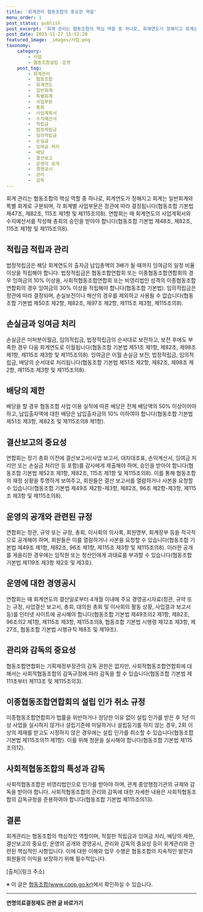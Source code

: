 ```yaml
---
title: '회계관리 협동조합의 중요한 역할'
menu_order: 1
post_status: publish
post_excerpt: '회계 관리는 협동조합의 핵심 역할 중 하나로, 회계연도가 정해지고 회계는 일반회계와 특별 회계로 구분되며, 각 회계별 사업부문은 정관에 따라 결정됩니다 협동조합 기본법 제47조, 제82조, 115조 제1항 및 제115조의8 . 연합회는 매 회계연도의 사업계획서와 수지예산서를 작성해 총회의 승인을 받아야 합니다 협동조합 기본법 제48조, 제82조, 115조 제1항 및 제115조의8 .'
post_date: 2023-11-27 15:52:28
featured_image: _images/사업.png
taxonomy:
    category:
        - 사업
        - 협동조합설립ㆍ운영
    post_tag:
        - 회계관리
        -  협동조합
        -  회계연도
        -  일반회계
        -  특별회계
        -  사업부문
        -  총회
        -  사업계획서
        -  수지예산서
        -  적립금
        -  법정적립금
        -  임의적립금
        -  손실금
        -  잉여금 처리
        -  배당
        -  결산보고
        -  운영의 공개
        -  경영공시
        -  관리
        -  감독
---
```



회계 관리는 협동조합의 핵심 역할 중 하나로, 회계연도가 정해지고 회계는 일반회계와 특별 회계로 구분되며, 각 회계별 사업부문은 정관에 따라 결정됩니다(협동조합 기본법 제47조, 제82조, 115조 제1항 및 제115조의8). 연합회는 매 회계연도의 사업계획서와 수지예산서를 작성해 총회의 승인을 받아야 합니다(협동조합 기본법 제48조, 제82조, 115조 제1항 및 제115조의8).

## 적립금 적립과 관리

법정적립금은 해당 회계연도의 출자금 납입총액의 3배가 될 때까지 잉여금의 일정 비율 이상을 적립해야 합니다. 법정적립금은 협동조합연합회 또는 이종협동조합연합회의 경우 잉여금의 10% 이상을, 사회적협동조합연합회 또는 비영리법인 성격의 이종협동조합연합회의 경우 잉여금의 30% 이상을 적립해야 합니다(협동조합 기본법). 임의적립금은 정관에 따라 결정되며, 손실보전이나 해산의 경우를 제외하고 사용될 수 없습니다(협동조합 기본법 제50조 제2항, 제82조, 제97조 제2항, 제115조 제3항, 제115조의8).

## 손실금과 잉여금 처리

손실금은 미처분이월금, 임의적립금, 법정적립금의 순서대로 보전하고, 보전 후에도 부족한 경우 다음 회계연도로 이월됩니다(협동조합 기본법 제51조 제1항, 제82조, 제98조 제1항, 제115조 제3항 및 제115조의8). 잉여금은 이월 손실금 보전, 법정적립금, 임의적립금, 배당의 순서대로 처리됩니다(협동조합 기본법 제51조 제2항, 제82조, 제98조 제2항, 제115조 제3항 및 제115조의8).

## 배당의 제한

배당을 할 경우 협동조합 사업 이용 실적에 따른 배당은 전체 배당액의 50% 이상이어야 하고, 납입출자액에 대한 배당은 납입출자금의 10% 이하여야 합니다(협동조합 기본법 제51조 제3항, 제82조 및 제115조의8 제1항).

## 결산보고의 중요성

연합회는 정기 총회 이전에 결산보고서(사업 보고서, 대차대조표, 손익계산서, 잉여금 처리안 또는 손실금 처리안 등 포함)를 감사에게 제출해야 하며, 승인을 받아야 합니다(협동조합 기본법 제52조 제1항, 제82조, 115조 제1항 및 제115조의8). 이를 통해 협동조합의 재정 상황을 투명하게 보여주고, 회원들은 결산 보고서를 열람하거나 사본을 요청할 수 있습니다(협동조합 기본법 제49조 제2항-제3항, 제82조, 96조 제2항-제3항, 제115조 제3항 및 제115조의8).

## 운영의 공개와 관련된 규정

연합회는 정관, 규약 또는 규정, 총회, 이사회의 의사록, 회원명부, 회계장부 등을 적극적으로 공개해야 하며, 회원들은 이를 열람하거나 사본을 요청할 수 있습니다(협동조합 기본법 제49조 제1항, 제82조, 96조 제1항, 제115조 제3항 및 제115조의8). 이러한 공개를 게을리한 경우에는 임직원 또는 청산인에게 과태료를 부과할 수 있습니다(협동조합 기본법 제119조 제3항 제2호 및 제3호).

## 운영에 대한 경영공시

연합회는 매 회계연도의 결산일로부터 4개월 이내에 주요 경영공시자료(정관, 규약 또는 규정, 사업결산 보고서, 총회, 대의원 총회 및 이사회의 활동 상황, 사업결과 보고서 등)를 인터넷 사이트에 공시해야 합니다(협동조합 기본법 제49조의2 제1항, 제82조, 96조의2 제1항, 제115조 제3항, 제115조의8, 협동조합 기본법 시행령 제12조 제3항, 제27조, 협동조합 기본법 시행규칙 제8조 및 제19조).

## 관리와 감독의 중요성

협동조합연합회는 기획재정부장관의 감독 권한은 없지만, 사회적협동조합연합회에 대해서는 사회적협동조합의 감독규정에 따라 감독을 할 수 있습니다(협동조합 기본법 제111조부터 제113조 및 제115조의3).

## 이종협동조합연합회의 설립 인가 취소 규정

이종협동조합연합회가 법률을 위반하거나 정당한 이유 없이 설립 인가를 받은 후 1년 이상 사업을 실시하지 않거나 설립기준에 미달하거나 설립등기를 하지 않는 경우, 2회 이상의 제재를 받고도 시정하지 않은 경우에는 설립 인가를 취소할 수 있습니다(협동조합 기본법 제115조의11 제1항). 이를 위해 청문을 실시해야 합니다(협동조합 기본법 제115조의12).

## 사회적협동조합의 특성과 감독

사회적협동조합은 비영리법인으로 인가를 받아야 하며, 관계 중앙행정기관의 규제와 감독을 받아야 합니다. 사회적협동조합의 관리와 감독에 대한 자세한 내용은 사회적협동조합의 감독규정을 준용하여야 합니다(협동조합 기본법 제115조의13).

## 결론

회계관리는 협동조합의 핵심적인 역할이며, 적절한 적립금과 잉여금 처리, 배당의 제한, 결산보고의 중요성, 운영의 공개와 경영공시, 관리와 감독의 중요성 등이 회계관리와 관련된 핵심적인 사항입니다. 이에 대한 이해와 업무 수행은 협동조합의 지속적인 발전과 회원들의 이익을 보장하기 위해 필수적입니다.

[출처](링크 주소)

※ 이 글은 [협동조합(www.coop.go.kr)](http://www.coop.go.kr/)에서 확인하실 수 있습니다.
<!-- wp:separator -->
<hr class="wp-block-separator has-alpha-channel-opacity"/>
<!-- /wp:separator -->

<!-- wp:group {"backgroundColor":"base","layout":{"type":"constrained"}} -->
<div class="wp-block-group has-base-background-color has-background"><!-- wp:paragraph {"align":"center","fontSize":"medium"} -->
<p class="has-text-align-center has-large-font-size"><strong>연명의료결정제도 관련 글 바로가기</strong></p>
<!-- /wp:paragraph -->


<!-- wp:latest-posts
{"categories":[{"id":24517,"count":19,"description":"","link":"https://uknowlaw.com/category/%ec%97%b0%eb%aa%85%ec%9d%98%eb%a3%8c%ea%b2%b0%ec%a0%95%ec%a0%9c%eb%8f%84/","name":"연명의료결정제도","slug":"연명의료결정제도","taxonomy":"category","parent":0,"meta":[],"_links":{"self":[{"href":"https://uknowlaw.com/wp-json/wp/v2/categories/24517"}],"collection":[{"href":"https://uknowlaw.com/wp-json/wp/v2/categories"}],"about":[{"href":"https://uknowlaw.com/wp-json/wp/v2/taxonomies/category"}],"wp:post_type":[{"href":"https://uknowlaw.com/wp-json/wp/v2/posts?categories=24517"}],"curies":[{"name":"wp","href":"https://api.w.org/{rel}","templated":true}]}}],"postsToShow":100,"excerptLength":28,"postLayout":"grid","columns":2,"featuredImageAlign":"left","featuredImageSizeSlug":"large","fontSize":"small"} /--></div>
<!-- /wp:group -->